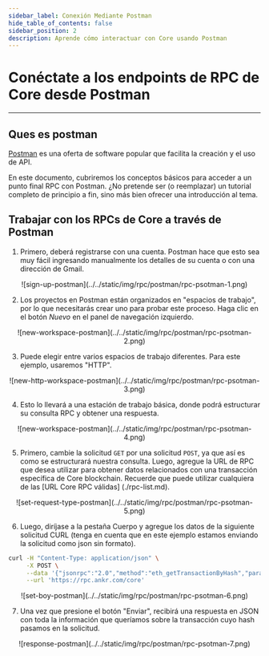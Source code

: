 ```yaml
---
sidebar_label: Conexión Mediante Postman
hide_table_of_contents: false
sidebar_position: 2
description: Aprende cómo interactuar con Core usando Postman
---
```


# Conéctate a los endpoints de RPC de Core desde Postman

---

## Ques es postman

[Postman](https://www.postman.com/) es una oferta de software popular que facilita la creación y el uso de API.

En este documento, cubriremos los conceptos básicos para acceder a un punto final RPC con Postman. ¿No pretende ser (o reemplazar) un tutorial completo de principio a fin, sino más bien ofrecer una introducción al tema.

## Trabajar con los RPCs de Core a través de Postman

1. Primero, deberá registrarse con una cuenta. Postman hace que esto sea muy fácil ingresando manualmente los detalles de su cuenta o con una dirección de Gmail.

<p align="center" style={{zoom:"40%"}}>
![sign-up-postman](../../static/img/rpc/postman/rpc-psotman-1.png)
</p>

2. Los proyectos en Postman están organizados en "espacios de trabajo", por lo que necesitarás crear uno para probar este proceso. Haga clic en el botón _Nuevo_ en el panel de navegación izquierdo.

<p align="center" style={{zoom:"40%"}}>
![new-workspace-postman](../../static/img/rpc/postman/rpc-psotman-2.png)
</p>

3. Puede elegir entre varios espacios de trabajo diferentes. Para este ejemplo, usaremos "HTTP".

<p align="center" style={{zoom:"40%"}}>
![new-http-workspace-postman](../../static/img/rpc/postman/rpc-psotman-3.png)
</p>

4. Esto lo llevará a una estación de trabajo básica, donde podrá estructurar su consulta RPC y obtener una respuesta.

<p align="center" style={{zoom:"40%"}}>
![new-workspace-postman](../../static/img/rpc/postman/rpc-psotman-4.png)
</p>

5. Primero, cambie la solicitud `GET` por una solicitud `POST`, ya que así es como se estructurará nuestra consulta. Luego, agregue la URL de RPC que desea utilizar para obtener datos relacionados con una transacción específica de Core blockchain. Recuerde que puede utilizar cualquiera de las [URL Core RPC válidas] (./rpc-list.md).

<p align="center" style={{zoom:"40%"}}>
![set-request-type-postman](../../static/img/rpc/postman/rpc-psotman-5.png)
</p>

6. Luego, diríjase a la pestaña Cuerpo y agregue los datos de la siguiente solicitud CURL (tenga en cuenta que en este ejemplo estamos enviando la solicitud como json sin formato).

```bash
curl -H "Content-Type: application/json" \
     -X POST \
     --data '{"jsonrpc":"2.0","method":"eth_getTransactionByHash","params":["0xc9c4a5d14857ace0db197c7393806868824763377f802645aacf6f38d9c309b7"],"id":1}' \
     --url 'https://rpc.ankr.com/core'
```

<p align="center" style={{zoom:"70%"}}>
![set-boy-postman](../../static/img/rpc/postman/rpc-psotman-6.png)
</p>

7. Una vez que presione el botón "Enviar", recibirá una respuesta en JSON con toda la información que queríamos sobre la transacción cuyo hash pasamos en la solicitud.

<p align="center" style={{zoom:"40%"}}>
![response-postman](../../static/img/rpc/postman/rpc-psotman-7.png)
</p>

